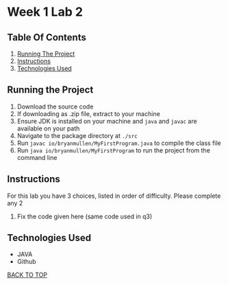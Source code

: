 # Week 1 Lab 2

## Table Of Contents

1. [Running The Project](#running-the-project)
2. [Instructions](#instructions)
3. [Technologies Used](#technologies-used)

## Running the Project
1. Download the source code
2. If downloading as .zip file, extract to your machine
3. Ensure JDK is installed on your machine and `java` and `javac` are available on your path
4. Navigate to the package directory at `./src`
5. Run `javac io/bryanmullen/MyFirstProgram.java` to compile the class file
6. Run `java io/bryanmullen/MyFirstProgram` to run the project from the command line

## Instructions

For this lab you have 3 choices, listed in order of difficulty. Please complete
any 2

1. Fix the code given here (same code used in q3)

## Technologies Used
- JAVA
- Github

[BACK TO TOP](#week-1-lab-2)
